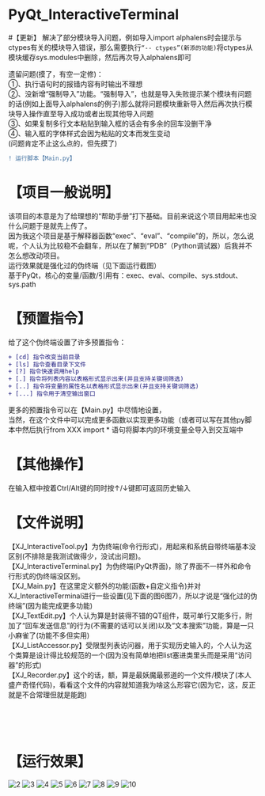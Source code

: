 # PyQt_InteractiveTerminal

#【更新】
解决了部分模块导入问题，例如导入import alphalens时会提示与ctypes有关的模块导入错误，那么需要执行```“-- ctypes”(新添的功能)```将ctypes从模块缓存sys.modules中删除，然后再次导入alphalens即可

遗留问题(摸了，有空一定修)：
<br>①、执行语句时的报错内容有时输出不理想
<br>②、没新增“强制导入”功能。“强制导入”，也就是导入失败提示某个模块有问题的话(例如上面导入alphalens的例子)那么就将问题模块重新导入然后再次执行模块导入操作直至导入成功或者出现其他导入问题
<br>③、如果复制多行文本粘贴到输入框的话会有多余的回车没删干净
<br>④、输入框的字体样式会因为粘贴的文本而发生变动
<br>(问题肯定不止这么点的，但先摸了)


```diff
! 运行脚本【Main.py】
```

# 【项目一般说明】
该项目的本意是为了给理想的“帮助手册”打下基础。目前来说这个项目用起来也没什么问题于是就先上传了。
<br>因为我这个项目是基于解释器函数“exec”、“eval”、“compile”的，所以，怎么说呢，个人认为比较稳不会翻车，所以在了解到“PDB”（Python调试器）后我并不怎么想改动项目。
<br>运行效果就是强化过的伪终端（见下面运行截图）
<br>基于PyQt，核心的变量/函数/引用有：exec、eval、compile、sys.stdout、sys.path



# 【预置指令】
给了这个伪终端设置了许多预置指令：
```diff
+ [cd] 指令改变当前目录
+ [ls] 指令查看目录下文件
+ [?] 指令快速调用help
+ [.] 指令将列表内容以表格形式显示出来(并且支持关键词筛选)
+ [..] 指令将变量的属性名以表格形式显示出来(并且支持关键词筛选)
+ [...] 指令用于清空输出窗口
```
更多的预置指令可以在【Main.py】中尽情地设置，
<br>当然，在这个文件中可以完成更多函数以实现更多功能（或者可以写在其他py脚本中然后执行from XXX import * 语句将脚本内的环境变量全导入到交互端中


# 【其他操作】
在输入框中按着Ctrl/Alt键的同时按↑/↓键即可返回历史输入
<br>



# 【文件说明】
【XJ_InteractiveTool.py】为伪终端(命令行形式)，用起来和系统自带终端基本没区别(不排除是我测试做得少，没试出问题)。
<br>【XJ_InteractiveTerminal.py】为伪终端(PyQt界面)，除了界面不一样外和命令行形式的伪终端没区别。
<br>【XJ_Main.py】在这里定义额外的功能(函数+自定义指令)并对XJ_InteractiveTerminal进行一些设置(见下面的图6图7)，所以才说是“强化过的伪终端”(因为能完成更多功能)
<br>【XJ_TextEdit.py】个人认为算是封装得不错的QT组件，既可单行又能多行，附加了“回车发送信息”的行为(不需要的话可以关闭)以及“文本搜索”功能，算是一只小麻雀了(功能不多但实用)
<br>【XJ_ListAccessor.py】受限型列表访问器，用于实现历史输入的，个人认为这个类算是设计得比较规范的一个(因为没有简单地把list塞进类里头而是采用“访问器”的形式)
<br>【XJ_Recorder.py】这个的话，额，算是最妖魔最邪道的一个文件/模块了(本人盛产奇怪代码)，看看这个文件的内容就知道我为啥这么形容它(因为它，这，反正就是不合常理但就是能跑)


<br>
<br>
<br>





# 【运行效果】
![2](https://github.com/Ls-Jan/PyQt_InteractiveTerminal/blob/main/RunningResult%5BPNG%5D/2.png)
![3](https://github.com/Ls-Jan/PyQt_InteractiveTerminal/blob/main/RunningResult%5BPNG%5D/3.png)
![4](https://github.com/Ls-Jan/PyQt_InteractiveTerminal/blob/main/RunningResult%5BPNG%5D/4.png)
![5](https://github.com/Ls-Jan/PyQt_InteractiveTerminal/blob/main/RunningResult%5BPNG%5D/5.png)
![6](https://github.com/Ls-Jan/PyQt_InteractiveTerminal/blob/main/RunningResult%5BPNG%5D/6.png)
![7](https://github.com/Ls-Jan/PyQt_InteractiveTerminal/blob/main/RunningResult%5BPNG%5D/7.png)
![8](https://github.com/Ls-Jan/PyQt_InteractiveTerminal/blob/main/RunningResult%5BPNG%5D/8.png)
![9](https://github.com/Ls-Jan/PyQt_InteractiveTerminal/blob/main/RunningResult%5BPNG%5D/9.png)
![10](https://github.com/Ls-Jan/PyQt_InteractiveTerminal/blob/main/RunningResult%5BPNG%5D/10.png)



